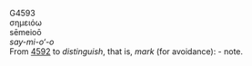 <body>
  <p>G4593<br>  σημειόω  <br> sēmeioō  <br><i>say-mi-o‘-o </i><br>From <a href="g4592.htm">4592</a>  to <i>distinguish</i>, that is, <i>mark</i> (for avoidance): - note.<br></p>
 </body>